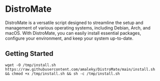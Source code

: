 # DistroMate

DistroMate is a versatile script designed to streamline the setup and management of various operating systems, including Debian, Arch, and macOS. With DistroMate, you can easily install essential packages, configure your environment, and keep your system up-to-date.

## Getting Started
```shell
wget -O /tmp/install.sh https://raw.githubusercontent.com/amaleky/DistroMate/main/install.sh && chmod +x /tmp/install.sh && sh -c /tmp/install.sh
```